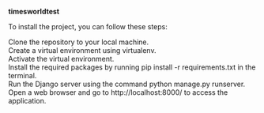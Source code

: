 **timesworldtest**


To install the project, you can follow these steps:

Clone the repository to your local machine.<br>
Create a virtual environment using virtualenv.<br>
Activate the virtual environment.<br>
Install the required packages by running pip install -r requirements.txt in the terminal.<br>
Run the Django server using the command python manage.py runserver.<br>
Open a web browser and go to http://localhost:8000/ to access the application.<br>
